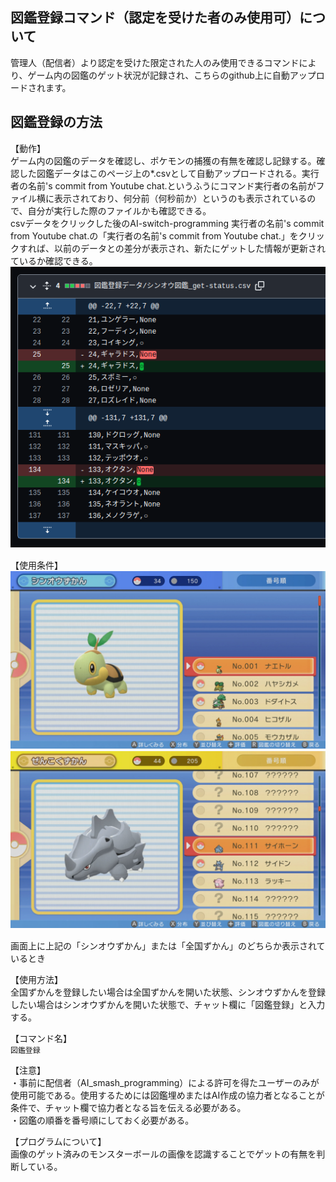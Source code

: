 ## 図鑑登録コマンド（認定を受けた者のみ使用可）について
管理人（配信者）より認定を受けた限定された人のみ使用できるコマンドにより、ゲーム内の図鑑のゲット状況が記録され、こちらのgithub上に自動アップロードされます。

## 図鑑登録の方法
【動作】  
ゲーム内の図鑑のデータを確認し、ポケモンの捕獲の有無を確認し記録する。確認した図鑑データはこのページ上の*.csvとして自動アップロードされる。実行者の名前's commit from Youtube chat.というふうにコマンド実行者の名前がファイル横に表示されており、何分前（何秒前か）というのも表示されているので、自分が実行した際のファイルかも確認できる。    
csvデータをクリックした後のAI-switch-programming 実行者の名前's commit from Youtube chat.の「実行者の名前's commit from Youtube chat.」をクリックすれば、以前のデータとの差分が表示され、新たにゲットした情報が更新されているか確認できる。     
![図鑑差分](https://github.com/AI-switch-programming/PokemonDP_youtube/blob/main/img/図鑑差分.png) 　　


【使用条件】  
![シンオウ図鑑](https://github.com/AI-switch-programming/PokemonDP_youtube/blob/main/img/シンオウ図鑑.jpg) 　　
![全国図鑑](https://github.com/AI-switch-programming/PokemonDP_youtube/blob/main/img/全国図鑑.jpg) 　　

画面上に上記の「シンオウずかん」または「全国ずかん」のどちらか表示されているとき  
  
【使用方法】  
全国ずかんを登録したい場合は全国ずかんを開いた状態、シンオウずかんを登録したい場合はシンオウずかんを開いた状態で、チャット欄に「図鑑登録」と入力する。
  
【コマンド名】  
`図鑑登録`  
  
【注意】  
・事前に配信者（AI_smash_programming）による許可を得たユーザーのみが使用可能である。使用するためには図鑑埋めまたはAI作成の協力者となることが条件で、チャット欄で協力者となる旨を伝える必要がある。  
・図鑑の順番を番号順にしておく必要がある。  

【プログラムについて】   
画像のゲット済みのモンスターボールの画像を認識することでゲットの有無を判断している。  


